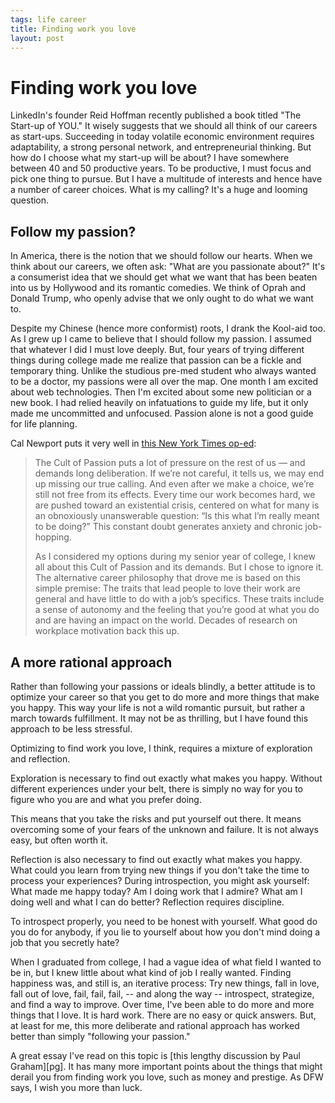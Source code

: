 ```yaml
--- 
tags: life career
title: Finding work you love
layout: post
---
```


# Finding work you love

LinkedIn's founder Reid Hoffman recently published a book titled "The Start-up of YOU." It wisely suggests that we should all think of our careers as start-ups. Succeeding in today volatile economic environment requires adaptability, a strong personal network, and entrepreneurial thinking. But how do I choose what my start-up will be about? I have somewhere between 40 and 50 productive years. To be productive, I must focus and pick one thing to pursue. But I have a multitude of interests and hence have a number of career choices. What is my calling? It's a huge and looming question.

## Follow my passion?

In America, there is the notion that we should follow our hearts. When we think about our careers, we often ask: "What are you passionate about?" It's a consumerist idea that we should get what we want that has been beaten into us by Hollywood and its romantic comedies. We think of Oprah and Donald Trump, who openly advise that we only ought to do what we want to. 

Despite my Chinese (hence more conformist) roots, I drank the Kool-aid too. As I grew up I came to believe that I should follow my passion. I assumed that whatever I did I must love deeply. But, four years of trying different things during college made me realize that passion can be a fickle and temporary thing. Unlike the studious pre-med student who always wanted to be a doctor, my passions were all over the map. One month I am excited about web technologies. Then I'm excited about some new politician or a new book. I had relied heavily on infatuations to guide my life, but it only made me uncommitted and unfocused. Passion alone is not a good guide for life planning. 

Cal Newport puts it very well in [this New York Times op-ed](http://www.nytimes.com/2012/09/30/jobs/follow-a-career-passion-let-it-follow-you.html):

>The Cult of Passion puts a lot of pressure on the rest of us — and demands long deliberation. If we’re not careful, it tells us, we may end up missing our true calling. And even after we make a choice, we’re still not free from its effects. Every time our work becomes hard, we are pushed toward an existential crisis, centered on what for many is an obnoxiously unanswerable question: “Is this what I’m really meant to be doing?” This constant doubt generates anxiety and chronic job-hopping.
>
>As I considered my options during my senior year of college, I knew all about this Cult of Passion and its demands. But I chose to ignore it. The alternative career philosophy that drove me is based on this simple premise: The traits that lead people to love their work are general and have little to do with a job’s specifics. These traits include a sense of autonomy and the feeling that you’re good at what you do and are having an impact on the world. Decades of research on workplace motivation back this up. 

## A more rational approach

Rather than following your passions or ideals blindly, a better attitude is to optimize your career so that you get to do more and more things that make you happy. This way your life is not a wild romantic pursuit, but rather a march towards fulfillment. It may not be as thrilling, but I have found this approach to be less stressful. 

Optimizing to find work you love, I think, requires a mixture of exploration and reflection. 

Exploration is necessary to find out exactly what makes you happy. Without different experiences under your belt, there is simply no way for you to figure who you are and what you prefer doing. 

This means that you take the risks and put yourself out there. It means overcoming some of your fears of the unknown and failure. It is not always easy, but often worth it. 

Reflection is also necessary to find out exactly what makes you happy. What could you learn from trying new things if you don't take the time to process your experiences? During introspection, you might ask yourself: What made me happy today? Am I doing work that I admire? What am I doing well and what I can do better? Reflection requires discipline. 

To introspect properly, you need to be honest with yourself. What good do you do for anybody, if you lie to yourself about how you don't mind doing a job that you secretly hate?

When I graduated from college, I had a vague idea of what field I wanted to be in, but I knew little about what kind of job I really wanted. Finding happiness was, and still is, an iterative process: Try new things, fall in love, fall out of love, fail, fail, fail, -- and along the way -- introspect, strategize, and find a way to improve. Over time, I've been able to do more and more things that I love. It is hard work. There are no easy or quick answers. But, at least for me, this more deliberate and rational approach has worked better than simply "following your passion."

A great essay I've read on this topic is [this lengthy discussion by Paul Graham][pg]. It has many more important points about the things that might derail you from finding work you love, such as money and prestige. As DFW says, I wish you more than luck. 
